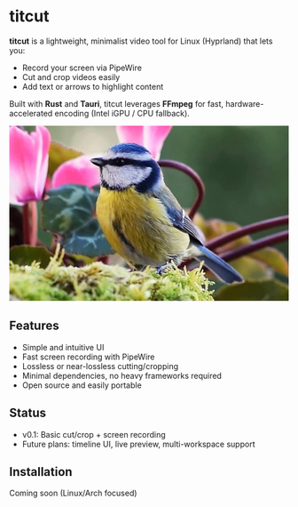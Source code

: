 # titcut

**titcut** is a lightweight, minimalist video tool for Linux (Hyprland) that lets you:

- Record your screen via PipeWire
- Cut and crop videos easily
- Add text or arrows to highlight content

Built with **Rust** and **Tauri**, titcut leverages **FFmpeg** for fast, hardware-accelerated encoding (Intel iGPU / CPU fallback).  

![tit also mean this bird by the way](https://raw.githubusercontent.com/laurent1983/titcut/refs/heads/main/mesange-bleue5.jpg "tit also mean this bird by the way")

## Features

- Simple and intuitive UI
- Fast screen recording with PipeWire
- Lossless or near-lossless cutting/cropping
- Minimal dependencies, no heavy frameworks required
- Open source and easily portable

## Status

- v0.1: Basic cut/crop + screen recording
- Future plans: timeline UI, live preview, multi-workspace support

## Installation

Coming soon (Linux/Arch focused)

